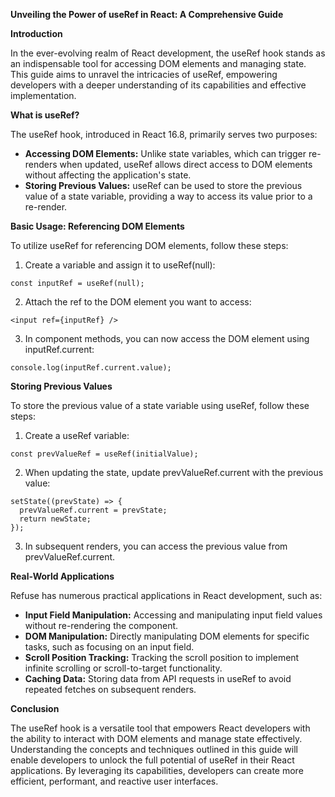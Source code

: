 **Unveiling the Power of useRef in React: A Comprehensive Guide**

**Introduction**

In the ever-evolving realm of React development, the useRef hook stands as an indispensable tool for accessing DOM elements and managing state. This guide aims to unravel the intricacies of useRef, empowering developers with a deeper understanding of its capabilities and effective implementation.

**What is useRef?**

The useRef hook, introduced in React 16.8, primarily serves two purposes:

* **Accessing DOM Elements:** Unlike state variables, which can trigger re-renders when updated, useRef allows direct access to DOM elements without affecting the application's state.
* **Storing Previous Values:** useRef can be used to store the previous value of a state variable, providing a way to access its value prior to a re-render.

**Basic Usage: Referencing DOM Elements**

To utilize useRef for referencing DOM elements, follow these steps:

1. Create a variable and assign it to useRef(null):

```
const inputRef = useRef(null);
```

2. Attach the ref to the DOM element you want to access:

```
<input ref={inputRef} />
```

3. In component methods, you can now access the DOM element using inputRef.current:

```
console.log(inputRef.current.value);
```

**Storing Previous Values**

To store the previous value of a state variable using useRef, follow these steps:

1. Create a useRef variable:

```
const prevValueRef = useRef(initialValue);
```

2. When updating the state, update prevValueRef.current with the previous value:

```
setState((prevState) => {
  prevValueRef.current = prevState;
  return newState;
});
```

3. In subsequent renders, you can access the previous value from prevValueRef.current.

**Real-World Applications**

Refuse has numerous practical applications in React development, such as:

* **Input Field Manipulation:** Accessing and manipulating input field values without re-rendering the component.
* **DOM Manipulation:** Directly manipulating DOM elements for specific tasks, such as focusing on an input field.
* **Scroll Position Tracking:** Tracking the scroll position to implement infinite scrolling or scroll-to-target functionality.
* **Caching Data:** Storing data from API requests in useRef to avoid repeated fetches on subsequent renders.

**Conclusion**

The useRef hook is a versatile tool that empowers React developers with the ability to interact with DOM elements and manage state effectively. Understanding the concepts and techniques outlined in this guide will enable developers to unlock the full potential of useRef in their React applications. By leveraging its capabilities, developers can create more efficient, performant, and reactive user interfaces.
